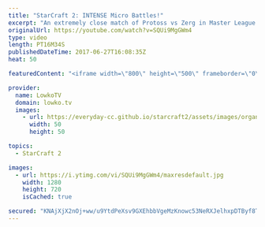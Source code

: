 ```yaml
---
title: "StarCraft 2: INTENSE Micro Battles!"
excerpt: "An extremely close match of Protoss vs Zerg in Master League. Subscribe for more videos: http://lowko.tv/youtube Spine Crawlers vs Photon Cannons: https://goo.gl/xmBPYW  In this Master League Zerg vs Protoss the Protoss player decides to build the majority of his buildings on the other side of the map."
originalUrl: https://youtube.com/watch?v=SQUi9MgGWm4
type: video
length: PT16M34S
publishedDateTime: 2017-06-27T16:08:35Z
heat: 50

featuredContent: "<iframe width=\"800\" height=\"500\" frameborder=\"0\" src=\"https://www.youtube.com/embed/SQUi9MgGWm4\" allow=\"accelerometer; autoplay; encrypted-media; gyroscope; picture-in-picture\" allowfullscreen></iframe>"

provider:
  name: LowkoTV
  domain: lowko.tv
  images:
    - url: https://everyday-cc.github.io/starcraft2/assets/images/organizations/lowko.tv-50x50.jpg
      width: 50
      height: 50

topics:
  - StarCraft 2

images:
  - url: https://i.ytimg.com/vi/SQUi9MgGWm4/maxresdefault.jpg
    width: 1280
    height: 720
    isCached: true

secured: "KNAjXjX2nOj+ww/u9YtdPeXsv9GXEhbbVgeMzKnowc53NeRXJelhxpDTByf8TfnI2B47QMe7TmCy3xgAlPv2V3UvodaehCrjBdfcwVje1+gWj9jJ6Lz7JH3AoAzW4evv/wmsY8u5IDc7DzErwjfU0lrvkghLtVyGPhupq2aJjo7mfvgqYBLiNvgojF2NKGt3BZkzTzlrF58oP3xbbHWDiyfq325KwVVFPRjhIqdXIVkrQ5cpiaNvScptpPEgo2+X8z0E/RgBKySXLq+JqNVZD5/zv/KYW3FIXyiUknpbGD/7kRKoX+Rbgddl8HPJRIJDy/YC8LJJ9PJhECOXFOuSistd+tJOPUZ69Xunj9gWP5CPhk+wGmLievfljcigJCO1ogwuTqX12uB6sszsRySwJ8GiQlevUA1sQw5oqB5pYTU=;I/p7v4BDWjLQUeOraAONSQ=="
---
```


